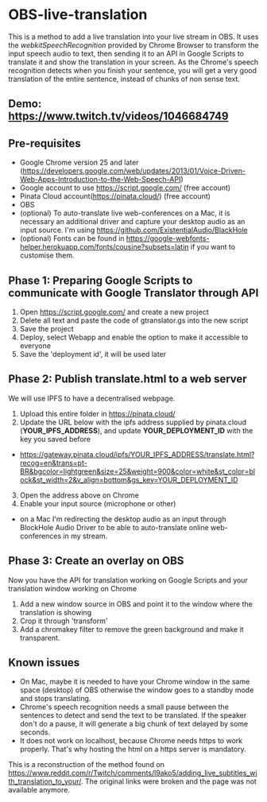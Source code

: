 # OBS-live-translation

This is a method to add a live translation into your live stream in OBS.
It uses the *webkitSpeechRecognition* provided by Chrome Browser to transform the input speech audio to text, then sending it to an API in Google Scripts to translate it and show the translation in your screen.
As the Chrome's speech recognition detects when you finish your sentence, you will get a very good translation of the entire sentence, instead of chunks of non sense text.

## Demo: https://www.twitch.tv/videos/1046684749

## Pre-requisites
- Google Chrome version 25 and later (https://developers.google.com/web/updates/2013/01/Voice-Driven-Web-Apps-Introduction-to-the-Web-Speech-API)
- Google account to use https://script.google.com/ (free account)
- Pinata Cloud account(https://pinata.cloud/) (free account)
- OBS
- (optional) To auto-translate live web-conferences on a Mac, it is necessary an additional driver and capture your desktop audio as an input source. I'm using https://github.com/ExistentialAudio/BlackHole
- (optional) Fonts can be found in https://google-webfonts-helper.herokuapp.com/fonts/cousine?subsets=latin if you want to customise them.

## Phase 1: Preparing Google Scripts to communicate with Google Translator through API

1) Open https://script.google.com/ and create a new project
2) Delete all text and paste the code of gtranslator.gs into the new script
3) Save the project
4) Deploy, select Webapp and enable the option to make it accessible to everyone
5) Save the 'deployment id', it will be used later

## Phase 2: Publish translate.html to a web server

We will use IPFS to have a decentralised webpage.

1) Upload this entire folder in https://pinata.cloud/
2) Update the URL below with the ipfs address supplied by pinata.cloud (**YOUR_IPFS_ADDRESS**), and update **YOUR_DEPLOYMENT_ID** with the key you saved before
- https://gateway.pinata.cloud/ipfs/YOUR_IPFS_ADDRESS/translate.html?recog=en&trans=pt-BR&bgcolor=lightgreen&size=25&weight=900&color=white&st_color=block&st_width=2&v_align=bottom&gs_key=YOUR_DEPLOYMENT_ID
3) Open the address above on Chrome 
4) Enable your input source (microphone or other)
- on a Mac I'm redirecting the desktop audio as an input through BlockHole Audio Driver to be able to auto-translate online web-conferences in my stream.

## Phase 3: Create an overlay on OBS

Now you have the API for translation working on Google Scripts and your translation window working on Chrome

1) Add a new window source in OBS and point it to the window where the translation is showing
2) Crop it through 'transform'
3) Add a chromakey filter to remove the green background and make it transparent.

## Known issues

- On Mac, maybe it is needed to have your Chrome window in the same space (desktop) of OBS otherwise the window goes to a standby mode and stops translating.
- Chrome's speech recognition needs a small pause between the sentences to detect and send the text to be translated. If the speaker don't do a pause, it will generate a big chunk of text delayed by some seconds.
- It does not work on localhost, because Chrome needs https to work properly. That's why hosting the html on a https server is mandatory.

This is a reconstruction of the method found on https://www.reddit.com/r/Twitch/comments/l9ako5/adding_live_subtitles_with_translation_to_your/. The original links were broken and the page was not available anymore.
